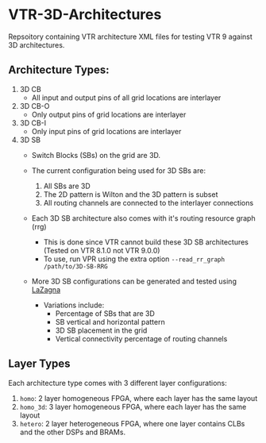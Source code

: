 # VTR-3D-Architectures

Repsoitory containing VTR architecture XML files for testing VTR 9 against 3D architectures.

## Architecture Types:
1. 3D CB
   - All input and output pins of all grid locations are interlayer
2. 3D CB-O
   - Only output pins of grid locations are interlayer
3. 3D CB-I
   - Only input pins of grid locations are interlayer
4. 3D SB
   - Switch Blocks (SBs) on the grid are 3D.
   - The current configuration being used for 3D SBs are:
     1. All SBs are 3D
     2. The 2D pattern is Wilton and the 3D pattern is subset
     3. All routing channels are connected to the interlayer connections
   - Each 3D SB architecture also comes with it's routing resource graph (rrg)
     - This is done since VTR cannot build these 3D SB architectures (Tested on VTR 8.1.0 not VTR 9.0.0)
     - To use, run VPR using the extra option `--read_rr_graph /path/to/3D-SB-RRG`
   - More 3D SB configurations can be generated and tested using [LaZagna](https://www.arxiv.org/abs/2505.05579)

     - Variations include:
       - Percentage of SBs that are 3D
       - SB vertical and horizontal pattern
       - 3D SB placement in the grid
       - Vertical connectivity percentage of routing channels
      
## Layer Types
Each architecture type comes with 3 different layer configurations:
1. `homo`: 2 layer homogeneous FPGA, where each layer has the same layout
2. `homo_3d`: 3 layer homogeneous FPGA, where each layer has the same layout
3. `hetero`: 2 layer heterogeneous FPGA, where one layer contains CLBs and the other DSPs and BRAMs.
